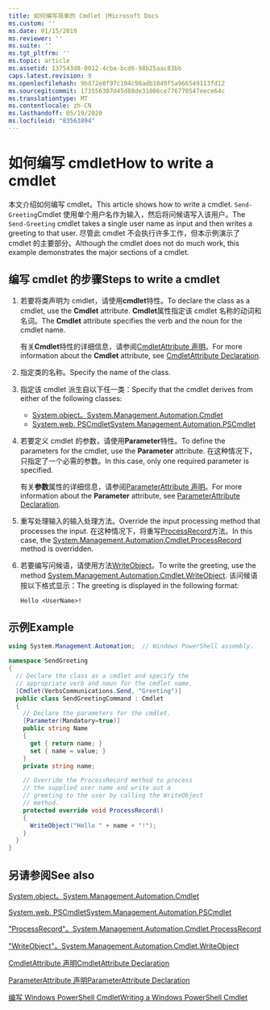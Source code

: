 ```yaml
---
title: 如何编写简单的 Cmdlet |Microsoft Docs
ms.custom: ''
ms.date: 01/15/2019
ms.reviewer: ''
ms.suite: ''
ms.tgt_pltfrm: ''
ms.topic: article
ms.assetid: 137543d8-0012-4cba-bcd6-98b25aac83bb
caps.latest.revision: 9
ms.openlocfilehash: 9bd72e8f97c194c98adb1049f5a966549113fd12
ms.sourcegitcommit: 173556307d45d88de31086ce776770547eece64c
ms.translationtype: MT
ms.contentlocale: zh-CN
ms.lasthandoff: 05/19/2020
ms.locfileid: "83563894"
---
```

# <a name="how-to-write-a-cmdlet"></a><span data-ttu-id="e9a30-102">如何编写 cmdlet</span><span class="sxs-lookup"><span data-stu-id="e9a30-102">How to write a cmdlet</span></span>

<span data-ttu-id="e9a30-103">本文介绍如何编写 cmdlet。</span><span class="sxs-lookup"><span data-stu-id="e9a30-103">This article shows how to write a cmdlet.</span></span> <span data-ttu-id="e9a30-104">`Send-Greeting`Cmdlet 使用单个用户名作为输入，然后将问候语写入该用户。</span><span class="sxs-lookup"><span data-stu-id="e9a30-104">The `Send-Greeting` cmdlet takes a single user name as input and then writes a greeting to that user.</span></span> <span data-ttu-id="e9a30-105">尽管此 cmdlet 不会执行许多工作，但本示例演示了 cmdlet 的主要部分。</span><span class="sxs-lookup"><span data-stu-id="e9a30-105">Although the cmdlet does not do much work, this example demonstrates the major sections of a cmdlet.</span></span>

## <a name="steps-to-write-a-cmdlet"></a><span data-ttu-id="e9a30-106">编写 cmdlet 的步骤</span><span class="sxs-lookup"><span data-stu-id="e9a30-106">Steps to write a cmdlet</span></span>

1. <span data-ttu-id="e9a30-107">若要将类声明为 cmdlet，请使用**cmdlet**特性。</span><span class="sxs-lookup"><span data-stu-id="e9a30-107">To declare the class as a cmdlet, use the **Cmdlet** attribute.</span></span> <span data-ttu-id="e9a30-108">**Cmdlet**属性指定该 cmdlet 名称的动词和名词。</span><span class="sxs-lookup"><span data-stu-id="e9a30-108">The **Cmdlet** attribute specifies the verb and the noun for the cmdlet name.</span></span>

   <span data-ttu-id="e9a30-109">有关**Cmdlet**特性的详细信息，请参阅[CmdletAttribute 声明](cmdlet-attribute-declaration.md)。</span><span class="sxs-lookup"><span data-stu-id="e9a30-109">For more information about the **Cmdlet** attribute, see [CmdletAttribute Declaration](cmdlet-attribute-declaration.md).</span></span>

2. <span data-ttu-id="e9a30-110">指定类的名称。</span><span class="sxs-lookup"><span data-stu-id="e9a30-110">Specify the name of the class.</span></span>

3. <span data-ttu-id="e9a30-111">指定该 cmdlet 派生自以下任一类：</span><span class="sxs-lookup"><span data-stu-id="e9a30-111">Specify that the cmdlet derives from either of the following classes:</span></span>

   * [<span data-ttu-id="e9a30-112">System.object。</span><span class="sxs-lookup"><span data-stu-id="e9a30-112">System.Management.Automation.Cmdlet</span></span>](/dotnet/api/System.Management.Automation.Cmdlet)
   * [<span data-ttu-id="e9a30-113">System.web. PSCmdlet</span><span class="sxs-lookup"><span data-stu-id="e9a30-113">System.Management.Automation.PSCmdlet</span></span>](/dotnet/api/System.Management.Automation.PSCmdlet)

4. <span data-ttu-id="e9a30-114">若要定义 cmdlet 的参数，请使用**Parameter**特性。</span><span class="sxs-lookup"><span data-stu-id="e9a30-114">To define the parameters for the cmdlet, use the **Parameter** attribute.</span></span> <span data-ttu-id="e9a30-115">在这种情况下，只指定了一个必需的参数。</span><span class="sxs-lookup"><span data-stu-id="e9a30-115">In this case, only one required parameter is specified.</span></span>

   <span data-ttu-id="e9a30-116">有关**参数**属性的详细信息，请参阅[ParameterAttribute 声明](parameter-attribute-declaration.md)。</span><span class="sxs-lookup"><span data-stu-id="e9a30-116">For more information about the **Parameter** attribute, see [ParameterAttribute Declaration](parameter-attribute-declaration.md).</span></span>

5. <span data-ttu-id="e9a30-117">重写处理输入的输入处理方法。</span><span class="sxs-lookup"><span data-stu-id="e9a30-117">Override the input processing method that processes the input.</span></span> <span data-ttu-id="e9a30-118">在这种情况下，将重写[ProcessRecord](/dotnet/api/System.Management.Automation.Cmdlet.ProcessRecord)方法。</span><span class="sxs-lookup"><span data-stu-id="e9a30-118">In this case, the [System.Management.Automation.Cmdlet.ProcessRecord](/dotnet/api/System.Management.Automation.Cmdlet.ProcessRecord) method is overridden.</span></span>

6. <span data-ttu-id="e9a30-119">若要编写问候语，请使用方法[WriteObject](/dotnet/api/System.Management.Automation.Cmdlet.WriteObject)。</span><span class="sxs-lookup"><span data-stu-id="e9a30-119">To write the greeting, use the method [System.Management.Automation.Cmdlet.WriteObject](/dotnet/api/System.Management.Automation.Cmdlet.WriteObject).</span></span>
   <span data-ttu-id="e9a30-120">该问候语按以下格式显示：</span><span class="sxs-lookup"><span data-stu-id="e9a30-120">The greeting is displayed in the following format:</span></span>

   ```Output
   Hello <UserName>!
   ```

## <a name="example"></a><span data-ttu-id="e9a30-121">示例</span><span class="sxs-lookup"><span data-stu-id="e9a30-121">Example</span></span>

```csharp
using System.Management.Automation;  // Windows PowerShell assembly.

namespace SendGreeting
{
  // Declare the class as a cmdlet and specify the
  // appropriate verb and noun for the cmdlet name.
  [Cmdlet(VerbsCommunications.Send, "Greeting")]
  public class SendGreetingCommand : Cmdlet
  {
    // Declare the parameters for the cmdlet.
    [Parameter(Mandatory=true)]
    public string Name
    {
      get { return name; }
      set { name = value; }
    }
    private string name;

    // Override the ProcessRecord method to process
    // the supplied user name and write out a
    // greeting to the user by calling the WriteObject
    // method.
    protected override void ProcessRecord()
    {
      WriteObject("Hello " + name + "!");
    }
  }
}
```

## <a name="see-also"></a><span data-ttu-id="e9a30-122">另请参阅</span><span class="sxs-lookup"><span data-stu-id="e9a30-122">See also</span></span>

[<span data-ttu-id="e9a30-123">System.object。</span><span class="sxs-lookup"><span data-stu-id="e9a30-123">System.Management.Automation.Cmdlet</span></span>](/dotnet/api/System.Management.Automation.Cmdlet)

[<span data-ttu-id="e9a30-124">System.web. PSCmdlet</span><span class="sxs-lookup"><span data-stu-id="e9a30-124">System.Management.Automation.PSCmdlet</span></span>](/dotnet/api/System.Management.Automation.PSCmdlet)

[<span data-ttu-id="e9a30-125">"ProcessRecord"。</span><span class="sxs-lookup"><span data-stu-id="e9a30-125">System.Management.Automation.Cmdlet.ProcessRecord</span></span>](/dotnet/api/System.Management.Automation.Cmdlet.ProcessRecord)

[<span data-ttu-id="e9a30-126">"WriteObject"。</span><span class="sxs-lookup"><span data-stu-id="e9a30-126">System.Management.Automation.Cmdlet.WriteObject</span></span>](/dotnet/api/System.Management.Automation.Cmdlet.WriteObject)

[<span data-ttu-id="e9a30-127">CmdletAttribute 声明</span><span class="sxs-lookup"><span data-stu-id="e9a30-127">CmdletAttribute Declaration</span></span>](cmdlet-attribute-declaration.md)

[<span data-ttu-id="e9a30-128">ParameterAttribute 声明</span><span class="sxs-lookup"><span data-stu-id="e9a30-128">ParameterAttribute Declaration</span></span>](parameter-attribute-declaration.md)

[<span data-ttu-id="e9a30-129">编写 Windows PowerShell Cmdlet</span><span class="sxs-lookup"><span data-stu-id="e9a30-129">Writing a Windows PowerShell Cmdlet</span></span>](writing-a-windows-powershell-cmdlet.md)
